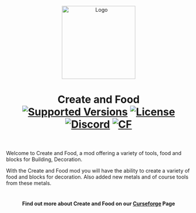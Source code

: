 <p align="center"><img src="https://imgur.com/IpCEDWC.png" alt="Logo" width="200"></p>
<h1 align="center">Create and Food  <br>
    <a href="https://www.curseforge.com/minecraft/mc-mods/create-and-food/files"><img src="https://img.shields.io/badge/Available%20for-MC%20to%201.18-c70039" alt="Supported Versions"></a>
    <a href="https://github.com/17egor17/create_and_food/blob/master/LICENSE.txt"><img src="https://img.shields.io/github/license/17egor17/create_and_food?style=flat&color=900c3f" alt="License"></a>
    <a href="https://discord.gg/QzD87dZ5An"><img src="https://img.shields.io/discord/1079358098440990720?color=5865f2&label=Discord&style=flat" alt="Discord"></a>
    <a href="https://www.curseforge.com/minecraft/mc-mods/create-and-food"><img src="http://cf.way2muchnoise.eu/809348.svg" alt="CF"></a>
    <br><br>
</h1>

<p>Welcome to Create and Food, a mod offering a variety of tools, food and blocks for Building, Decoration.</p>
<p>With the Create and Food mod you will have the ability to create a variety of food and blocks for decoration. Also added new metals and of course tools from these metals.</p>

<h1></h1>
<h4 align="center">Find out more about Create and Food on our <a href="https://www.curseforge.com/minecraft/mc-mods/create-and-food">Curseforge</a> Page</h4>